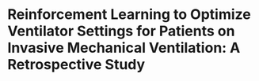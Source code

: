 # Reinforcement Learning to Optimize Ventilator Settings for Patients on Invasive Mechanical Ventilation: A Retrospective Study